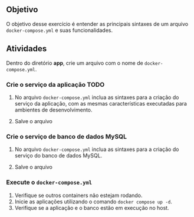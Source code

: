 ## Objetivo

O objetivo desse exercício é entender as principais sintaxes de um arquivo `docker-compose.yml` e suas funcionalidades.

## Atividades

Dentro do diretório **app**, crie um arquivo com o nome de `docker-compose.yml`.

### Crie o serviço da aplicação TODO
1. No arquivo `docker-compose.yml` inclua as sintaxes para a criação do serviço da aplicação, com as mesmas características executadas para ambientes de desenvolvimento.

2. Salve o arquivo

### Crie o serviço de banco de dados MySQL
1. No arquivo `docker-compose.yml` inclua as sintaxes para a criação do serviço do banco de dados MySQL.

2. Salve o arquivo

### Execute o `docker-compose.yml`
1. Verifique se outros containers não estejam rodando.
2. Inicie as aplicações utilizando o comando `docker compose up -d`.
3. Verifique se a aplicação e o banco estão em execução no host.
